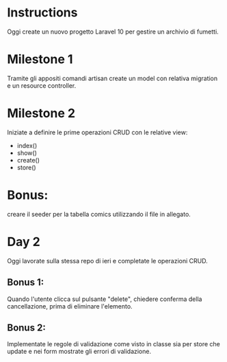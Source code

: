 # Instructions
Oggi create un nuovo progetto Laravel 10 per gestire un archivio di fumetti.

# Milestone 1
Tramite gli appositi comandi artisan create un model con relativa migration e un resource controller.

# Milestone 2
Iniziate a definire le prime operazioni CRUD con le relative view:
- index()
- show()
- create()
- store()

# Bonus:
creare il seeder per la tabella comics utilizzando il file in allegato.

# Day 2
Oggi lavorate sulla stessa repo di ieri e completate le operazioni CRUD.

## Bonus 1:
Quando l'utente clicca sul pulsante "delete", chiedere conferma della cancellazione, prima di eliminare l'elemento.

## Bonus 2:
Implementate le regole di validazione come visto in classe sia per store che update e nei form mostrate gli errori di validazione.
